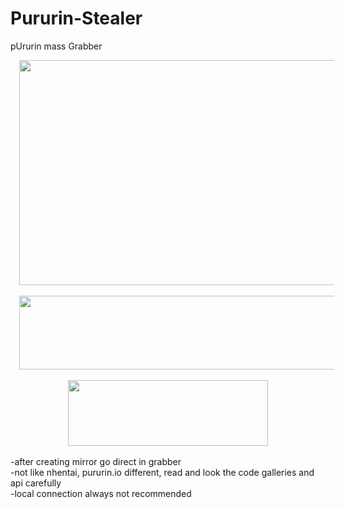 # Pururin-Stealer
pUrurin mass Grabber

<div class="separator" style="clear: both; text-align: center;">
<a href="https://2.bp.blogspot.com/-o7-27zxsJ7U/XENqnpBy07I/AAAAAAAABOI/VaB3qbfITewRpNJOtcplK0nc5esBoAGCwCLcBGAs/s1600/Screenshot_3.jpg" imageanchor="1" style="margin-left: 1em; margin-right: 1em;"><img border="0" data-original-height="900" data-original-width="1600" height="360" src="https://2.bp.blogspot.com/-o7-27zxsJ7U/XENqnpBy07I/AAAAAAAABOI/VaB3qbfITewRpNJOtcplK0nc5esBoAGCwCLcBGAs/s640/Screenshot_3.jpg" width="640" /></a></div>
<div class="separator" style="clear: both; text-align: center;">
</div>
<div class="separator" style="clear: both; text-align: center;">
</div>
<div class="separator" style="clear: both; text-align: center;">
<br /></div>
<div class="separator" style="clear: both; text-align: center;">
<a href="https://1.bp.blogspot.com/-hzr2DBAQLxw/XENq6Pgn1wI/AAAAAAAABOQ/R7pXI0KWcJApdzhuB_IRlP3g_3oy2k9FwCLcBGAs/s1600/Screenshot_1.jpg" imageanchor="1" style="margin-left: 1em; margin-right: 1em;"><img border="0" data-original-height="216" data-original-width="1155" height="118" src="https://1.bp.blogspot.com/-hzr2DBAQLxw/XENq6Pgn1wI/AAAAAAAABOQ/R7pXI0KWcJApdzhuB_IRlP3g_3oy2k9FwCLcBGAs/s640/Screenshot_1.jpg" width="640" /></a></div>
<div class="separator" style="clear: both; text-align: center;">
</div>
<div class="separator" style="clear: both; text-align: center;">
<br /></div>
<div class="separator" style="clear: both; text-align: center;">
<a href="https://3.bp.blogspot.com/-y2a2iyDD4EQ/XENsn0Oz7qI/AAAAAAAABOc/HcJCr71QfMYoUfPCFrbLXuJelSzC-tQSgCLcBGAs/s1600/Screenshot_2.jpg" imageanchor="1" style="margin-left: 1em; margin-right: 1em;"><img border="0" data-original-height="143" data-original-width="433" height="105" src="https://3.bp.blogspot.com/-y2a2iyDD4EQ/XENsn0Oz7qI/AAAAAAAABOc/HcJCr71QfMYoUfPCFrbLXuJelSzC-tQSgCLcBGAs/s320/Screenshot_2.jpg" width="320" /></a></div>
<div class="separator" style="clear: both; text-align: center;">
<br /></div>
<div class="separator" style="clear: both; text-align: center;">
</div>
<div class="separator" style="clear: both; text-align: left;">
-after creating mirror go direct in grabber</div>
<div class="separator" style="clear: both; text-align: left;">
-not like nhentai, pururin.io different, read and look the code galleries and api&nbsp;carefully</div>
<div class="separator" style="clear: both; text-align: left;">
-local connection always not recommended</div>
<div class="separator" style="clear: both; text-align: center;">
<br /></div>
<div class="separator" style="clear: both; text-align: center;">
<br /></div>
<div class="separator" style="clear: both; text-align: center;">
</div>
<div class="separator" style="clear: both; text-align: center;">
<br /></div>

